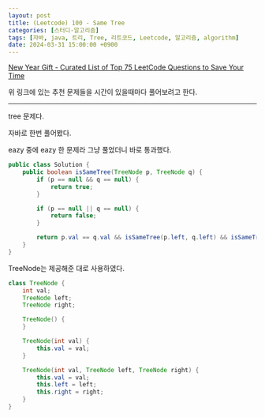 ```yaml
---
layout: post
title: (Leetcode) 100 - Same Tree
categories: [스터디-알고리즘]
tags: [자바, java, 트리, Tree, 리트코드, Leetcode, 알고리즘, algorithm]
date: 2024-03-31 15:00:00 +0900
---
```


[New Year Gift - Curated List of Top 75 LeetCode Questions to Save Your Time](https://www.teamblind.com/post/New-Year-Gift---Curated-List-of-Top-75-LeetCode-Questions-to-Save-Your-Time-OaM1orEU)

위 링크에 있는 추천 문제들을 시간이 있을때마다 풀어보려고 한다.

---

tree 문제다.

자바로 한번 풀어봤다.

eazy 중에 eazy 한 문제라 그냥 풀었더니 바로 통과했다.

```java
public class Solution {
    public boolean isSameTree(TreeNode p, TreeNode q) {
        if (p == null && q == null) {
            return true;
        }

        if (p == null || q == null) {
            return false;
        }

        return p.val == q.val && isSameTree(p.left, q.left) && isSameTree(p.right, q.right);
    }
}
```

TreeNode는 제공해준 대로 사용하였다.

```java
class TreeNode {
    int val;
    TreeNode left;
    TreeNode right;

    TreeNode() {
    }

    TreeNode(int val) {
        this.val = val;
    }

    TreeNode(int val, TreeNode left, TreeNode right) {
        this.val = val;
        this.left = left;
        this.right = right;
    }
}
```

